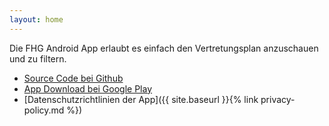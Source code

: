 ```yaml
---
layout: home
---
```


Die FHG Android App erlaubt es einfach den Vertretungsplan anzuschauen und zu
filtern.

- [Source Code bei Github](https://github.com/JBamberger/fhg-android-app)
- [App Download bei Google Play](https://play.google.com/store/apps/details?id=xyz.jbapps.vplan)
- [Datenschutzrichtlinien der App]({{ site.baseurl }}{% link privacy-policy.md %})
